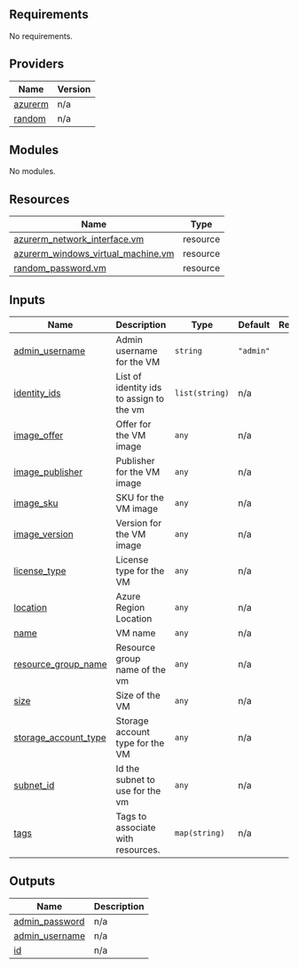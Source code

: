 <!-- BEGIN_TF_DOCS -->
## Requirements

No requirements.

## Providers

| Name | Version |
|------|---------|
| <a name="provider_azurerm"></a> [azurerm](#provider\_azurerm) | n/a |
| <a name="provider_random"></a> [random](#provider\_random) | n/a |

## Modules

No modules.

## Resources

| Name | Type |
|------|------|
| [azurerm_network_interface.vm](https://registry.terraform.io/providers/hashicorp/azurerm/latest/docs/resources/network_interface) | resource |
| [azurerm_windows_virtual_machine.vm](https://registry.terraform.io/providers/hashicorp/azurerm/latest/docs/resources/windows_virtual_machine) | resource |
| [random_password.vm](https://registry.terraform.io/providers/hashicorp/random/latest/docs/resources/password) | resource |

## Inputs

| Name | Description | Type | Default | Required |
|------|-------------|------|---------|:--------:|
| <a name="input_admin_username"></a> [admin\_username](#input\_admin\_username) | Admin username for the VM | `string` | `"admin"` | no |
| <a name="input_identity_ids"></a> [identity\_ids](#input\_identity\_ids) | List of identity ids to assign to the vm | `list(string)` | n/a | yes |
| <a name="input_image_offer"></a> [image\_offer](#input\_image\_offer) | Offer for the VM image | `any` | n/a | yes |
| <a name="input_image_publisher"></a> [image\_publisher](#input\_image\_publisher) | Publisher for the VM image | `any` | n/a | yes |
| <a name="input_image_sku"></a> [image\_sku](#input\_image\_sku) | SKU for the VM image | `any` | n/a | yes |
| <a name="input_image_version"></a> [image\_version](#input\_image\_version) | Version for the VM image | `any` | n/a | yes |
| <a name="input_license_type"></a> [license\_type](#input\_license\_type) | License type for the VM | `any` | n/a | yes |
| <a name="input_location"></a> [location](#input\_location) | Azure Region Location | `any` | n/a | yes |
| <a name="input_name"></a> [name](#input\_name) | VM name | `any` | n/a | yes |
| <a name="input_resource_group_name"></a> [resource\_group\_name](#input\_resource\_group\_name) | Resource group name of the vm | `any` | n/a | yes |
| <a name="input_size"></a> [size](#input\_size) | Size of the VM | `any` | n/a | yes |
| <a name="input_storage_account_type"></a> [storage\_account\_type](#input\_storage\_account\_type) | Storage account type for the VM | `any` | n/a | yes |
| <a name="input_subnet_id"></a> [subnet\_id](#input\_subnet\_id) | Id the subnet to use for the vm | `any` | n/a | yes |
| <a name="input_tags"></a> [tags](#input\_tags) | Tags to associate with resources. | `map(string)` | n/a | yes |

## Outputs

| Name | Description |
|------|-------------|
| <a name="output_admin_password"></a> [admin\_password](#output\_admin\_password) | n/a |
| <a name="output_admin_username"></a> [admin\_username](#output\_admin\_username) | n/a |
| <a name="output_id"></a> [id](#output\_id) | n/a |
<!-- END_TF_DOCS -->